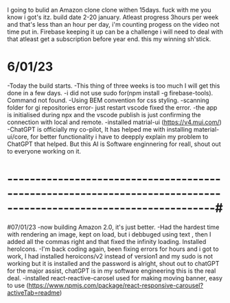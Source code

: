 I going to bulid an Amazon clone clone withen 15days. fuck with me you know i got's itz.
build date 2-20 january.
Atleast progress 3hours per week and that's less than an hour per day, i'm counting progess on the video not time put in.
Firebase keeping it up can be a challenge i will need to deal with that atleast get a subscription before year end.
this my winning sh'stick.

# 6/01/23
-Today the build starts.
-This thing of three weeks is too much I will get this done in a few days.
-i did not use sudo for(npm install -g firebase-tools). Command not found.
-Using BEM convention for css styling.
-scanning folder for gi repositories error- just restart vscode fixed the error.
-the app is initialised during npx and the vscode publish is just confirming the connection with local and remote.
-installed matrial-ui (https://v4.mui.com/)
-ChatGPT is officially my co-pilot, It has helped me with installing material-ui/core, for better functionality i 
have to deepply explain my problem to ChatGPT that helped. But this AI is Software enginnering for reall, shout out to 
everyone working on it.

# -----------------------------------------------------------------------------------------------------------------#
#07/01/23
-now building Amazon 2.0, it's just better.
-Had the hardest time with rendering an image, kept on load, but i debbuged using text , then I added all the commas right and that fixed the infinity loading.
Installed heroIcons.
-I'm back coding again, been fixing errors for hours and i got to work, I had installed heroicons/v2 instead of version1 and my sudo is not working but it is installed and the password is alright, shout out to chatGPT for the major assist, chatGPT is in my software engineering this is the real deal.
-installed react-reactive-carosel used for making moving banner, easy to use (https://www.npmjs.com/package/react-responsive-carousel?activeTab=readme)